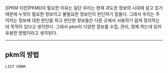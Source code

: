 [[PKM 이란|PKM]]이 필요한 이유는 일단 우리는 현재 과도한 정보의 시대에 살고 있기 때문에 누엇이 필요한 정보이고 불필요한 정보인지 판단하기 힘들다. 그래서 우리는 주어지는 정보에 대한 판단을 하고 판단한 정보들은 다른 곳에서 사용하기 쉽게 정리하는데 목적이 있다고 생각한다.
그래서 pkm이 다양한 정보를 수집, 관리, 정제 하는데 있어 유용한 방법이라고 생각된다.
- - -
## pkm의 방법
```dataviwe
LIST FORM 
```
